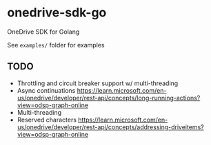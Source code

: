 # onedrive-sdk-go

OneDrive SDK for Golang

See ```examples/``` folder for examples

## TODO

- Throttling and circuit breaker support w/ multi-threading
- Async continuations <https://learn.microsoft.com/en-us/onedrive/developer/rest-api/concepts/long-running-actions?view=odsp-graph-online>
- Multi-threading
- Reserved characters <https://learn.microsoft.com/en-us/onedrive/developer/rest-api/concepts/addressing-driveitems?view=odsp-graph-online>
